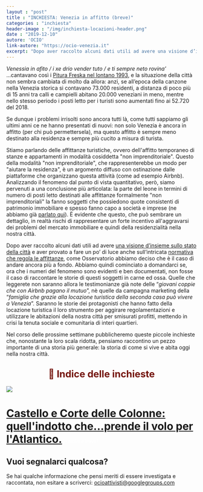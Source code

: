 ```yaml
---
layout : "post"
title : "INCHIESTA: Venezia in affitto (breve)"
categories : "inchiesta"
header-image : "/img/inchiesta-locazioni-header.png"
date : "2019-12-10"
autore: 'OCIO'
link-autore: "https://ocio-venezia.it"
excerpt: "Dopo aver raccolto alcuni dati utili ad avere una visione d’insieme sullo stato della città]e aver provato a fare un po’ di luce anche sull’intricata normativa che regola le affittanze, come Osservatorio abbiamo deciso che è il caso di andare ancora più a fondo. Abbiamo quindi cominciato a domandarci se, ora che i numeri del fenomeno sono evidenti e ben documentati, non fosse il caso di raccontare le storie di questi soggetti in carne ed ossa. Quelle che leggerete non saranno allora le testimonianze già note delle 'giovani coppie che con Airbnb pagano il mutuo', nè quelle da campagna marketing della 'famiglia che grazie alla locazione turistica della seconda casa può vivere a Venezia'. Saranno le storie dei protagonisti che hanno fatto della locazione turistica il loro strumento per aggirare regolamentazioni e utilizzare le abitazioni della nostra città per smisurati profitti, mettendo in crisi la tenuta sociale e comunitaria di interi quartieri."
---
```


*Venessia in afito / i xe drio vender tuto / e ti sempre neto rovina’* ...cantavano così i [Pitura Freska nel lontano 1993](https://www.youtube.com/watch?v=nmPz-73xYpc), e la situazione della città non sembra cambiata di molto da allora: anzi, se all’epoca della canzone nella Venezia storica si contavano 73.000 residenti, a distanza di poco più di 15 anni tra calli e campielli abitano 20.000 veneziani in meno, mentre nello stesso periodo i posti letto per i turisti sono aumentati fino ai 52.720 del 2018.


Se dunque i problemi irrisolti sono ancora tutti là, come tutti sappiamo gli ultimi anni ce ne hanno presentati di nuovi: non solo Venezia è ancora in affitto (per chi può permettersela), ma questo affitto è sempre meno destinato alla residenza e sempre più cucito a misura di turista. 

Stiamo parlando delle affittanze turistiche, ovvero dell'affitto temporaneo di stanze e appartamenti in modalità cosiddetta "non imprenditoriale". Questo della modalità "non imprenditoriale", che rappresenterebbe un modo per "aiutare la residenza", è un argomento diffuso con ostinazione dalle piattaforme che organizzano questa attività (come ad esempio Airbnb). Analizzando il fenomeno dal punto di vista quantitativo, però, siamo pervenuti a una conclusione più articolata: la parte del leone in termini di numero di posti letto destinati alle affittanze formalmente "non imprenditoriali" la fanno soggetti che possiedono quote consistenti di patrimonio immobiliare e spesso fanno capo a società e imprese (ne abbiamo già [parlato qui](https://ocio-venezia.it/articoli/2019/12/04/abbav/)). È evidente che questo, che può sembrare un dettaglio, in realtà rischi di rappresentare un forte incentivo all'aggravarsi dei problemi del mercato immobiliare e quindi della residenzialità nella nostra città.

Dopo aver raccolto alcuni dati utili ad avere [una visione d’insieme sullo stato della città](/pagine/affittanze-dati/) e aver provato a fare un po’ di luce anche sull’intricata [normativa che regola le affittanze](/articoli/2019/10/27/normativa-locazioni/), come Osservatorio abbiamo deciso che è il caso di andare ancora più a fondo. Abbiamo quindi cominciato a domandarci se, ora che i numeri del fenomeno sono evidenti e ben documentati, non fosse il caso di raccontare le storie di questi soggetti in carne ed ossa. Quelle che leggerete non saranno allora le testimonianze già note delle “*giovani coppie che con Airbnb pagano il mutuo*”, nè quelle da campagna marketing della “*famiglia che grazie alla locazione turistica della seconda casa può vivere a Venezia*”. Saranno le storie dei protagonisti che hanno fatto della locazione turistica il loro strumento per aggirare regolamentazioni e utilizzare le abitazioni della nostra città per smisurati profitti, mettendo in crisi la tenuta sociale e comunitaria di interi quartieri.

Nel corso delle prossime settimane pubblicheremo queste piccole inchieste che, nonostante la loro scala ridotta, pensiamo raccontino un pezzo importante di una storia più generale: la storia di come si vive e abita oggi nella nostra città.

<div class="indice-inchiesta">
	<span style="font-weight:700;color:#74140C; font-size:1.8em; display:block; margin-top: 1.2em; text-align:center">👀 Indice delle inchieste</span><br>
		<div class="inchiesta-card">
     	 <img src="/img/corte-colonne-header.png" class="header-img-blog centered">
          <h1 class="inchiesta-title"><a href="{{page.url}}">Castello e Corte delle Colonne: quell'indotto che...prende il volo per l'Atlantico.</a><span style="font-size: 0.4em; color:white; font-style:italic"><em>     In arrivo a breve!</em>  </span></h1> 
        </div>
      </div>  

## **Vuoi segnalarci qualcosa?**
Se hai qualche informazione che pensi meriti di essere investigata e raccontata, non esitare a scriverci: [ocioattivisti@googlegroups.com](mailto:ocioattivisti@googlegroups.com)

